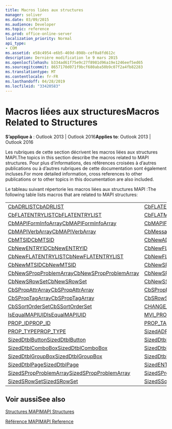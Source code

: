 ```yaml
---
title: Macros liées aux structures
manager: soliver
ms.date: 03/09/2015
ms.audience: Developer
ms.topic: reference
ms.prod: office-online-server
localization_priority: Normal
api_type:
- COM
ms.assetid: e58c4954-e6b5-469d-898b-cef0a8fd612c
description: Dernière modification le 9 mars 2015
ms.openlocfilehash: b334ad61f75e9c27f8981d96a19e1246eef5ed65
ms.sourcegitcommit: 8657170d071f9bcf680aba50b9c07f2a4fb82283
ms.translationtype: MT
ms.contentlocale: fr-FR
ms.lasthandoff: 04/28/2019
ms.locfileid: "33420583"
---
```

# <a name="macros-related-to-structures"></a><span data-ttu-id="16432-103">Macros liées aux structures</span><span class="sxs-lookup"><span data-stu-id="16432-103">Macros Related to Structures</span></span>

  
  
<span data-ttu-id="16432-104">**S’applique à** : Outlook 2013 | Outlook 2016</span><span class="sxs-lookup"><span data-stu-id="16432-104">**Applies to**: Outlook 2013 | Outlook 2016</span></span> 
  
<span data-ttu-id="16432-105">Les rubriques de cette section décrivent les macros liées aux structures MAPI.</span><span class="sxs-lookup"><span data-stu-id="16432-105">The topics in this section describe the macros related to MAPI structures.</span></span> <span data-ttu-id="16432-106">Pour plus d’informations, des références croisées à d’autres publications ou à d’autres rubriques de cette documentation sont également incluses.</span><span class="sxs-lookup"><span data-stu-id="16432-106">For more detailed information, cross references to other publications or to other topics in this documentation are also included.</span></span> 
  
<span data-ttu-id="16432-107">Le tableau suivant répertorie les macros liées aux structures MAPI :</span><span class="sxs-lookup"><span data-stu-id="16432-107">The following table lists macros that are related to MAPI structures:</span></span>
  
|||
|:-----|:-----|
|[<span data-ttu-id="16432-108">CbADRLIST</span><span class="sxs-lookup"><span data-stu-id="16432-108">CbADRLIST</span></span>](cbadrlist.md) <br/> |[<span data-ttu-id="16432-109">CbFLATENTRY</span><span class="sxs-lookup"><span data-stu-id="16432-109">CbFLATENTRY</span></span>](cbflatentry.md) <br/> |
|[<span data-ttu-id="16432-110">CbFLATENTRYLIST</span><span class="sxs-lookup"><span data-stu-id="16432-110">CbFLATENTRYLIST</span></span>](cbflatentrylist.md) <br/> |[<span data-ttu-id="16432-111">CbFLATMTSIDLIST</span><span class="sxs-lookup"><span data-stu-id="16432-111">CbFLATMTSIDLIST</span></span>](cbflatmtsidlist.md) <br/> |
|[<span data-ttu-id="16432-112">CbMAPIFormInfoArray</span><span class="sxs-lookup"><span data-stu-id="16432-112">CbMAPIFormInfoArray</span></span>](cbmapiforminfoarray.md) <br/> |[<span data-ttu-id="16432-113">CbMAPIFormPropArray</span><span class="sxs-lookup"><span data-stu-id="16432-113">CbMAPIFormPropArray</span></span>](cbmapiformproparray.md) <br/> |
|[<span data-ttu-id="16432-114">CbMAPIVerbArray</span><span class="sxs-lookup"><span data-stu-id="16432-114">CbMAPIVerbArray</span></span>](cbmapiverbarray.md) <br/> |[<span data-ttu-id="16432-115">CbMessageClassArray</span><span class="sxs-lookup"><span data-stu-id="16432-115">CbMessageClassArray</span></span>](cbmessageclassarray.md) <br/> |
|[<span data-ttu-id="16432-116">CbMTSID</span><span class="sxs-lookup"><span data-stu-id="16432-116">CbMTSID</span></span>](cbmtsid.md) <br/> |[<span data-ttu-id="16432-117">CbNewADRLIST</span><span class="sxs-lookup"><span data-stu-id="16432-117">CbNewADRLIST</span></span>](cbnewadrlist.md) <br/> |
|[<span data-ttu-id="16432-118">CbNewENTRYID</span><span class="sxs-lookup"><span data-stu-id="16432-118">CbNewENTRYID</span></span>](cbnewentryid.md) <br/> |[<span data-ttu-id="16432-119">CbNewFLATENTRY</span><span class="sxs-lookup"><span data-stu-id="16432-119">CbNewFLATENTRY</span></span>](cbnewflatentry.md) <br/> |
|[<span data-ttu-id="16432-120">CbNewFLATENTRYLIST</span><span class="sxs-lookup"><span data-stu-id="16432-120">CbNewFLATENTRYLIST</span></span>](cbnewflatentrylist.md) <br/> |[<span data-ttu-id="16432-121">CbNewFLATMTSIDLIST</span><span class="sxs-lookup"><span data-stu-id="16432-121">CbNewFLATMTSIDLIST</span></span>](cbnewflatmtsidlist.md) <br/> |
|[<span data-ttu-id="16432-122">CbNewMTSID</span><span class="sxs-lookup"><span data-stu-id="16432-122">CbNewMTSID</span></span>](cbnewmtsid.md) <br/> |[<span data-ttu-id="16432-123">CbNewSPropAttrArray</span><span class="sxs-lookup"><span data-stu-id="16432-123">CbNewSPropAttrArray</span></span>](cbnewspropattrarray.md) <br/> |
|[<span data-ttu-id="16432-124">CbNewSPropProblemArray</span><span class="sxs-lookup"><span data-stu-id="16432-124">CbNewSPropProblemArray</span></span>](cbnewspropproblemarray.md) <br/> |[<span data-ttu-id="16432-125">CbNewSPropTagArray</span><span class="sxs-lookup"><span data-stu-id="16432-125">CbNewSPropTagArray</span></span>](cbnewsproptagarray.md) <br/> |
|[<span data-ttu-id="16432-126">CbNewSRowSet</span><span class="sxs-lookup"><span data-stu-id="16432-126">CbNewSRowSet</span></span>](cbnewsrowset.md) <br/> |[<span data-ttu-id="16432-127">CbNewSSortOrderSet</span><span class="sxs-lookup"><span data-stu-id="16432-127">CbNewSSortOrderSet</span></span>](cbnewssortorderset.md) <br/> |
|[<span data-ttu-id="16432-128">CbSPropAttrArray</span><span class="sxs-lookup"><span data-stu-id="16432-128">CbSPropAttrArray</span></span>](cbspropattrarray.md) <br/> |[<span data-ttu-id="16432-129">CbSPropProblemArray</span><span class="sxs-lookup"><span data-stu-id="16432-129">CbSPropProblemArray</span></span>](cbspropproblemarray.md) <br/> |
|[<span data-ttu-id="16432-130">CbSPropTagArray</span><span class="sxs-lookup"><span data-stu-id="16432-130">CbSPropTagArray</span></span>](cbsproptagarray.md) <br/> |[<span data-ttu-id="16432-131">CbSRowSet</span><span class="sxs-lookup"><span data-stu-id="16432-131">CbSRowSet</span></span>](cbsrowset.md) <br/> |
|[<span data-ttu-id="16432-132">CbSSortOrderSet</span><span class="sxs-lookup"><span data-stu-id="16432-132">CbSSortOrderSet</span></span>](cbssortorderset.md) <br/> |[<span data-ttu-id="16432-133">CHANGE_PROP_TYPE</span><span class="sxs-lookup"><span data-stu-id="16432-133">CHANGE_PROP_TYPE</span></span>](change_prop_type.md) <br/> |
|[<span data-ttu-id="16432-134">IsEqualMAPIUID</span><span class="sxs-lookup"><span data-stu-id="16432-134">IsEqualMAPIUID</span></span>](isequalmapiuid.md) <br/> |[<span data-ttu-id="16432-135">MVI_PROP</span><span class="sxs-lookup"><span data-stu-id="16432-135">MVI_PROP</span></span>](mvi_prop.md) <br/> |
|[<span data-ttu-id="16432-136">PROP_ID</span><span class="sxs-lookup"><span data-stu-id="16432-136">PROP_ID</span></span>](prop_id.md) <br/> |[<span data-ttu-id="16432-137">PROP_TAG</span><span class="sxs-lookup"><span data-stu-id="16432-137">PROP_TAG</span></span>](prop_tag.md) <br/> |
|[<span data-ttu-id="16432-138">PROP_TYPE</span><span class="sxs-lookup"><span data-stu-id="16432-138">PROP_TYPE</span></span>](prop_type.md) <br/> |[<span data-ttu-id="16432-139">SizedADRLIST</span><span class="sxs-lookup"><span data-stu-id="16432-139">SizedADRLIST</span></span>](sizedadrlist.md) <br/> |
|[<span data-ttu-id="16432-140">SizedDtblButton</span><span class="sxs-lookup"><span data-stu-id="16432-140">SizedDtblButton</span></span>](sizeddtblbutton.md) <br/> |[<span data-ttu-id="16432-141">SizedDtblCheckBox</span><span class="sxs-lookup"><span data-stu-id="16432-141">SizedDtblCheckBox</span></span>](sizeddtblcheckbox.md) <br/> |
|[<span data-ttu-id="16432-142">SizedDtblComboBox</span><span class="sxs-lookup"><span data-stu-id="16432-142">SizedDtblComboBox</span></span>](sizeddtblcombobox.md) <br/> |[<span data-ttu-id="16432-143">SizedDtblEdit</span><span class="sxs-lookup"><span data-stu-id="16432-143">SizedDtblEdit</span></span>](sizeddtbledit.md) <br/> |
|[<span data-ttu-id="16432-144">SizedDtblGroupBox</span><span class="sxs-lookup"><span data-stu-id="16432-144">SizedDtblGroupBox</span></span>](sizeddtblgroupbox.md) <br/> |[<span data-ttu-id="16432-145">SizedDtblLabel</span><span class="sxs-lookup"><span data-stu-id="16432-145">SizedDtblLabel</span></span>](sizeddtbllabel.md) <br/> |
|[<span data-ttu-id="16432-146">SizedDtblPage</span><span class="sxs-lookup"><span data-stu-id="16432-146">SizedDtblPage</span></span>](sizeddtblpage.md) <br/> |[<span data-ttu-id="16432-147">SizedENTRYID</span><span class="sxs-lookup"><span data-stu-id="16432-147">SizedENTRYID</span></span>](sizedentryid.md) <br/> |
|[<span data-ttu-id="16432-148">SizedSPropProblemArray</span><span class="sxs-lookup"><span data-stu-id="16432-148">SizedSPropProblemArray</span></span>](sizedspropproblemarray.md) <br/> |[<span data-ttu-id="16432-149">SizedSPropTagArray</span><span class="sxs-lookup"><span data-stu-id="16432-149">SizedSPropTagArray</span></span>](sizedsproptagarray.md) <br/> |
|[<span data-ttu-id="16432-150">SizedSRowSet</span><span class="sxs-lookup"><span data-stu-id="16432-150">SizedSRowSet</span></span>](sizedsrowset.md) <br/> |[<span data-ttu-id="16432-151">SizedSSortOrderSet</span><span class="sxs-lookup"><span data-stu-id="16432-151">SizedSSortOrderSet</span></span>](sizedssortorderset.md) <br/> |
   
## <a name="see-also"></a><span data-ttu-id="16432-152">Voir aussi</span><span class="sxs-lookup"><span data-stu-id="16432-152">See also</span></span>



[<span data-ttu-id="16432-153">Structures MAPI</span><span class="sxs-lookup"><span data-stu-id="16432-153">MAPI Structures</span></span>](mapi-structures.md)


[<span data-ttu-id="16432-154">Référence MAPI</span><span class="sxs-lookup"><span data-stu-id="16432-154">MAPI Reference</span></span>](mapi-reference.md)

